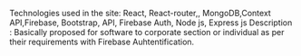 Technologies used in the site: React, React-router,, MongoDB,Context API,Firebase, Bootstrap, API, Firebase Auth, Node js, Express js
Description : Basically proposed for software to corporate section or individual as per their requirements with Firebase Auhtentification.
